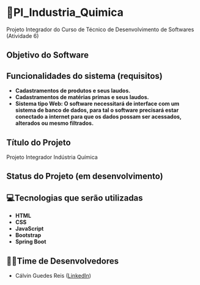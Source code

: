 # 🧪PI_Industria_Quimica
Projeto Integrador do Curso de Técnico de Desenvolvimento de Softwares  (Atividade 6)

## Objetivo do Software

## Funcionalidades do sistema (requisitos)
- **Cadastramentos de produtos e seus laudos.**
- **Cadastramentos de matérias primas e seus laudos.**
- **Sistema tipo Web: O software necessitará de interface com um sistema de banco de dados, para tal o software precisará estar conectado a internet para que os dados possam ser acessados, alterados ou mesmo filtrados.**

## Título do Projeto
Projeto Integrador Indústria Química
## Status do Projeto (em desenvolvimento)

## 💻Tecnologias que serão utilizadas
- **HTML**
- **CSS**
- **JavaScript**
- **Bootstrap**
- **Spring Boot**

## 🧑‍💻Time de Desenvolvedores
- Cálvin Guedes Reis ([LinkedIn](https://www.linkedin.com/in/c%C3%A1lvin-guedes-reis-b049aa149/))

